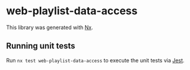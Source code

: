 # web-playlist-data-access

This library was generated with [Nx](https://nx.dev).

## Running unit tests

Run `nx test web-playlist-data-access` to execute the unit tests via [Jest](https://jestjs.io).
